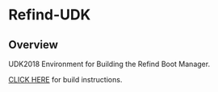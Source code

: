 # Refind-UDK
## Overview
UDK2018 Environment for Building the Refind Boot Manager.

[CLICK HERE](https://github.com/dakanji/Refind-GOPFix/blob/GOPFix/BUILDING.md) for build instructions.
